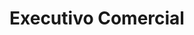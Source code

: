---
path: "/executivo-comercial-rj"
title: "Executivo Comercial"
location: "Rio de Janeiro"
area: "Sales"
---